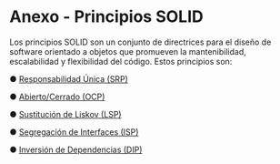 # **Anexo - Principios SOLID**

Los principios SOLID son un conjunto de directrices para el diseño de software orientado a objetos que promueven la mantenibilidad, escalabilidad y flexibilidad del código. Estos principios son:

● [ Responsabilidad Única (SRP)](https://github.com/santimarM/SistemaGestionTurnos/blob/main/srp.md)

● [Abierto/Cerrado (OCP) ](https://github.com/santimarM/SistemaGestionTurnos/blob/main/ocp.md)

● [Sustitución de Liskov (LSP)]()

● [Segregación de Interfaces (ISP)]()

● [ Inversión de Dependencias (DIP)]()
